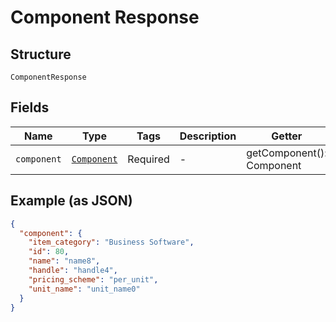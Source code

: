 
# Component Response

## Structure

`ComponentResponse`

## Fields

| Name | Type | Tags | Description | Getter | Setter |
|  --- | --- | --- | --- | --- | --- |
| `component` | [`Component`](../../doc/models/component.md) | Required | - | getComponent(): Component | setComponent(Component component): void |

## Example (as JSON)

```json
{
  "component": {
    "item_category": "Business Software",
    "id": 80,
    "name": "name8",
    "handle": "handle4",
    "pricing_scheme": "per_unit",
    "unit_name": "unit_name0"
  }
}
```


